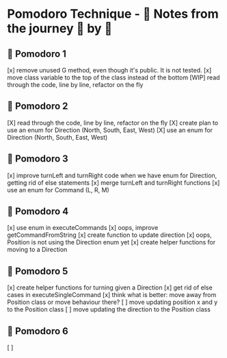 # Pomodoro Technique - :notebook: Notes from the journey :tomato: by :tomato:

## 🍅 Pomodoro 1

[x] remove unused G method, even though it's public. It is not tested.
[x] move class variable to the top of the class instead of the bottom
[WIP] read through the code, line by line, refactor on the fly

## 🍅 Pomodoro 2

[X] read through the code, line by line, refactor on the fly
[X] create plan to use an enum for Direction (North, South, East, West)
[X] use an enum for Direction (North, South, East, West)

## 🍅 Pomodoro 3

[x] improve turnLeft and turnRight code when we have enum for Direction, getting rid of else statements
[x] merge turnLeft and turnRight functions
[x] use an enum for Command (L, R, M)

## 🍅 Pomodoro 4

[x] use enum in executeCommands
[x] oops, improve getCommandFromString
[x] create function to update direction
[x] oops, Position is not using the Direction enum yet
[x] create helper functions for moving to a Direction

## 🍅 Pomodoro 5

[x] create helper functions for turning given a Direction
[x] get rid of else cases in executeSingleCommand
[x] think what is better: move away from Position class or move behaviour there?
[ ] move updating position x and y to the Position class
[ ] move updating the direction to the Position class

## 🍅 Pomodoro 6

[ ] 